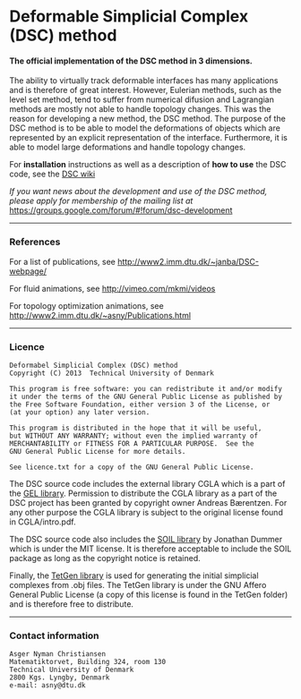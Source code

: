 Deformable Simplicial Complex (DSC) method
===

#### The official implementation of the DSC method in 3 dimensions.

The ability to virtually track deformable interfaces has many applications and is therefore of great interest. 
However, Eulerian methods, such as the level set method, tend to suffer from numerical 
difusion and Lagrangian methods are mostly not able to handle topology changes. This was the reason for 
developing a new method, the DSC method. The purpose of the DSC method is to be able to 
model the deformations of objects which are represented by an explicit representation of the interface. 
Furthermore, it is able to model large deformations and handle topology changes.

For **installation** instructions as well as a description of **how to use** the DSC code, see the [DSC wiki](https://github.com/asny/DSC/wiki)

_If you want news about the development and use of the DSC method, please apply for membership of the mailing list at_
https://groups.google.com/forum/#!forum/dsc-development

---
### References

For a list of publications, see http://www2.imm.dtu.dk/~janba/DSC-webpage/

For fluid animations, see http://vimeo.com/mkmi/videos

For topology optimization animations, see http://www2.imm.dtu.dk/~asny/Publications.html

---
### Licence

    Deformabel Simplicial Complex (DSC) method
    Copyright (C) 2013  Technical University of Denmark

    This program is free software: you can redistribute it and/or modify
    it under the terms of the GNU General Public License as published by
    the Free Software Foundation, either version 3 of the License, or
    (at your option) any later version.

    This program is distributed in the hope that it will be useful,
    but WITHOUT ANY WARRANTY; without even the implied warranty of
    MERCHANTABILITY or FITNESS FOR A PARTICULAR PURPOSE.  See the
    GNU General Public License for more details.

    See licence.txt for a copy of the GNU General Public License.
  

The DSC source code includes the external library CGLA which is a part of the [GEL library](http://www2.imm.dtu.dk/projects/GEL/). Permission to distribute the CGLA library as a part of the DSC project has been granted by copyright owner Andreas Bærentzen. For any other purpose the CGLA library is subject to the original license found in CGLA/intro.pdf.

The DSC source code also includes the [SOIL library](http://www.lonesock.net/soil.html) by Jonathan Dummer which is under the MIT license. It is therefore acceptable to include the SOIL package as long as the copyright notice is retained.

Finally, the [TetGen library](http://wias-berlin.de/software/tetgen/) is used for generating the initial simplicial complexes from .obj files. The TetGen library is under the GNU Affero General Public License (a copy of this license is found in the TetGen folder) and is therefore free to distribute.

---
### Contact information

    Asger Nyman Christiansen
    Matematiktorvet, Building 324, room 130
    Technical University of Denmark
    2800 Kgs. Lyngby, Denmark
    e-mail: asny@dtu.dk
